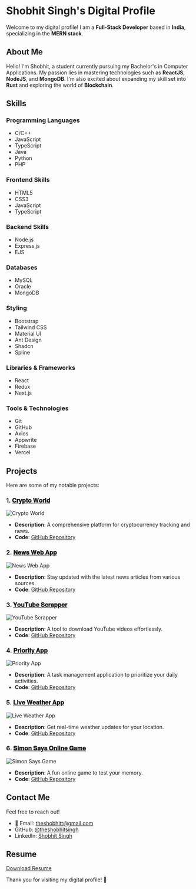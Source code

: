 # Shobhit Singh's Digital Profile

Welcome to my digital profile! I am a **Full-Stack Developer** based in **India**, specializing in the **MERN stack**.

## About Me

Hello! I'm Shobhit, a student currently pursuing my Bachelor's in Computer Applications. My passion lies in mastering technologies such as **ReactJS**, **NodeJS**, and **MongoDB**. I'm also excited about expanding my skill set into **Rust** and exploring the world of **Blockchain**.

## Skills

### Programming Languages
- C/C++
- JavaScript
- TypeScript
- Java
- Python
- PHP

### Frontend Skills
- HTML5
- CSS3
- JavaScript
- TypeScript

### Backend Skills
- Node.js
- Express.js
- EJS

### Databases
- MySQL
- Oracle
- MongoDB

### Styling
- Bootstrap
- Tailwind CSS
- Material UI
- Ant Design
- Shadcn
- Spline

### Libraries & Frameworks
- React
- Redux
- Next.js

### Tools & Technologies
- Git
- GitHub
- Axios
- Appwrite
- Firebase
- Vercel

## Projects

Here are some of my notable projects:

### 1. [𝐂𝐫𝐲𝐩𝐭𝐨 𝐖𝐨𝐫𝐥𝐝](https://thecryptouniverse.vercel.app/)
![Crypto World](https://cdn.dribbble.com/userupload/13799952/file/original-da19059e6b93db48b8e91b499c768751.jpg?resize=752x)
- **Description**: A comprehensive platform for cryptocurrency tracking and news.
- **Code**: [GitHub Repository](https://github.com/theshobhitsingh/CryptoApp)

### 2. [𝐍𝐞𝐰𝐬 𝐖𝐞𝐛 𝐀𝐩𝐩](https://news-nexus-alpha.vercel.app/)
![News Web App](https://cdn.dribbble.com/userupload/3671842/file/original-95ad00366a64a19b9d6f1b1e2fda27c0.jpg?crop=0x0-1600x1200&resize=400x300&vertical=center)
- **Description**: Stay updated with the latest news articles from various sources.
- **Code**: [GitHub Repository](https://github.com/theshobhitsingh/News-Nexus)

### 3. [𝐘𝐨𝐮𝐓𝐮𝐛𝐞 𝐒𝐜𝐫𝐚𝐩𝐩𝐞𝐫](https://github.com/theshobhitsingh/YT-Downloader)
![YouTube Scrapper](https://external-content.duckduckgo.com/iu/?u=https%3A%2F%2Fwww.creativefabrica.com%2Fwp-content%2Fuploads%2F2022%2F03%2F26%2FYouTube-sign-dark-iconic-background-Graphics-27876508-1.jpg&f=1&nofb=1)
- **Description**: A tool to download YouTube videos effortlessly.
- **Code**: [GitHub Repository](https://github.com/theshobhitsingh/YT-Downloader)

### 4. [𝐏𝐫𝐢𝐨𝐫𝐢𝐭𝐲 𝐀𝐩𝐩](https://priority-scheduler.vercel.app/)
![Priority App](mockups/todoMock.png)
- **Description**: A task management application to prioritize your daily activities.
- **Code**: [GitHub Repository](https://github.com/theshobhitsingh/Priority-Scheduler)

### 5. [𝐋𝐢𝐯𝐞 𝐖𝐞𝐚𝐭𝐡𝐞𝐫 𝐀𝐩𝐩](https://theshobhitsingh.github.io/live_weather/)
![Live Weather App](https://external-content.duckduckgo.com/iu/?u=https%3A%2F%2Fwallpaperaccess.com%2Ffull%2F884849.jpg&f=1&nofb=1)
- **Description**: Get real-time weather updates for your location.
- **Code**: [GitHub Repository](https://github.com/theshobhitsingh/live_weather)

### 6. [𝐒𝐢𝐦𝐨𝐧 𝐒𝐚𝐲𝐬 𝐎𝐧𝐥𝐢𝐧𝐞 𝐆𝐚𝐦𝐞](https://theshobhitsingh.github.io/simon_says/)
![Simon Says Game](https://external-content.duckduckgo.com/iu/?u=https%3A%2F%2Fplays.org%2Fscreenshots%2Fsimon-says-game.png&f=1&nofb=1)
- **Description**: A fun online game to test your memory.
- **Code**: [GitHub Repository](https://github.com/theshobhitsingh/simon_says)

## Contact Me

Feel free to reach out!

- 📧 Email: [theshobhitt@gmail.com](mailto:theshobhitt@gmail.com)
- GitHub: [@theshobhitsingh](https://github.com/theshobhitsingh)
- LinkedIn: [Shobhit Singh](https://linkedin.com/in/shobhit-singh-the-programmer)

## Resume

[Download Resume](#)

Thank you for visiting my digital profile! 🚀
